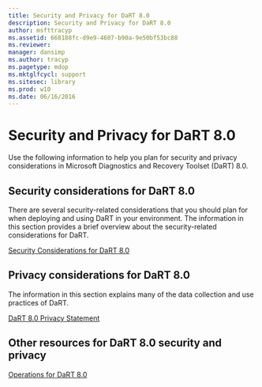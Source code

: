```yaml
---
title: Security and Privacy for DaRT 8.0
description: Security and Privacy for DaRT 8.0
author: msfttracyp
ms.assetid: 668188fc-d9e9-4607-b90a-9e50bf53bc88
ms.reviewer: 
manager: dansimp
ms.author: tracyp
ms.pagetype: mdop
ms.mktglfcycl: support
ms.sitesec: library
ms.prod: w10
ms.date: 06/16/2016
---
```



# Security and Privacy for DaRT 8.0


Use the following information to help you plan for security and privacy considerations in Microsoft Diagnostics and Recovery Toolset (DaRT) 8.0.

## Security considerations for DaRT 8.0


There are several security-related considerations that you should plan for when deploying and using DaRT in your environment. The information in this section provides a brief overview about the security-related considerations for DaRT.

[Security Considerations for DaRT 8.0](security-considerations-for-dart-80--dart-8.md)

## Privacy considerations for DaRT 8.0


The information in this section explains many of the data collection and use practices of DaRT.

[DaRT 8.0 Privacy Statement](dart-80-privacy-statement-dart-8.md)

## Other resources for DaRT 8.0 security and privacy


[Operations for DaRT 8.0](operations-for-dart-80-dart-8.md)

 

 





